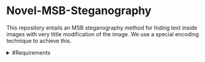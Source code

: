 # Novel-MSB-Steganography
This repository entails an MSB steganography method for hiding text inside images with very little modification of the image. We use a special encoding technique to achieve this.

<details>
<summary>#Requirements</summary>

This code uses Python 3.x.

The code operates on conent stored in your google drive. If you need you could simply change the paths in the appropriate ares of code and run it locally. If you want to run it as is, please make a folder in your google drive named stego and cover, out, secret as sub-directories. The cover image is to be placed in cover sub-directory.
 
</details>
